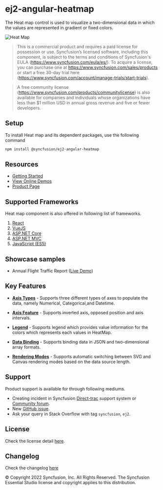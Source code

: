 # ej2-angular-heatmap

The Heat map control is used to visualize a two-dimensional data in which the values are represented in gradient or fixed colors.

![Heat Map](https://ej2.syncfusion.com/products/images/heatmap/readme.gif)

> This is a commercial product and requires a paid license for possession or use. Syncfusion’s licensed software, including this component, is subject to the terms and conditions of Syncfusion's EULA (https://www.syncfusion.com/eula/es/). To acquire a license, you can purchase one at https://www.syncfusion.com/sales/products or start a free 30-day trial here (https://www.syncfusion.com/account/manage-trials/start-trials).

> A free community license (https://www.syncfusion.com/products/communitylicense) is also available for companies and individuals whose organizations have less than $1 million USD in annual gross revenue and five or fewer developers.

## Setup

To install Heat map and its dependent packages, use the following command

```sh
npm install @syncfusion/ej2-angular-heatmap
```

## Resources

* [Getting Started](https://ej2.syncfusion.com/angular/documentation/heatmap/getting-started.html)
* [View Online Demos](https://ej2.syncfusion.com/angular/demos/?utm_source=npm&utm_campaign=heatmap#/material/heatmap/default)
* [Product Page](https://www.syncfusion.com/products/angular/heatmap)

## Supported Frameworks

Heat map component is also offered in following list of frameworks.

1. [React](https://github.com/syncfusion/ej2-react-ui-components/tree/master/components/heatmap?utm_source=npm&utm_campaign=heatmap)
2. [VueJS](https://github.com/syncfusion/ej2-vue-ui-components/tree/master/components/heatmap?utm_source=npm&utm_campaign=heatmap)
3. [ASP.NET Core](https://www.syncfusion.com/products/aspnetcore/heatmap)
4. [ASP.NET MVC](https://www.syncfusion.com/products/aspnetmvc/heatmap)
5. [JavaScript (ES5)](https://www.syncfusion.com/products/javascript/heatmap)


## Showcase samples

* Annual Flight Traffic Report ([Live Demo](https://ej2.syncfusion.com/angular/demos/?utm_source=npm&utm_campaign=heatmap#/material/heatmap/large-data))

## Key Features

* [**Axis Types**](https://ej2.syncfusion.com/angular/demos/?utm_source=npm&utm_campaign=heatmap#/material/heatmap/array-row.html)  - Supports three different types of axes to populate the data, namely Numerical, Categorical,and Datetime.

* [**Axis Feature**](https://ej2.syncfusion.com/angular/demos/?utm_source=npm&utm_campaign=heatmap#/material/heatmap/opposed.html)  - Supports inverted axis, opposed position and axis intervals.

* [**Legend**](https://ej2.syncfusion.com/angular/demos/?utm_source=npm&utm_campaign=heatmap#/material/heatmap/legend.html) - Supports legend which provides value information for the colors which represents each values in HeatMap.

* [**Data Binding**](https://ej2.syncfusion.com/angular/demos/?utm_source=npm&utm_campaign=heatmap#/material/heatmap/cell-json.html) - Supports binding data in JSON and two-dimensional array formats.

* [**Rendering Modes**](https://ej2.syncfusion.com/angular/demos/?utm_source=npm&utm_campaign=heatmap#/material/heatmap/render-mode.html) - Supports automatic switching between SVG and Canvas rendering modes based on the data source length.

## Support

Product support is available for through following mediums.

* Creating incident in Syncfusion [Direct-trac](https://www.syncfusion.com/support/directtrac/incidents?utm_source=npm&utm_campaign=heatmap) support system or [Community forum](https://www.syncfusion.com/forums/react-js2?utm_source=npm&utm_campaign=heatmap).
* New [GitHub issue](https://github.com/syncfusion/ej2-angular-ui-components/issues/new).
* Ask your query in Stack Overflow with tag `syncfusion`, `ej2`.

## License

Check the license detail [here](https://github.com/syncfusion/ej2/blob/master/license?utm_source=npm&utm_campaign=heatmap).

## Changelog

Check the changelog [here](https://github.com/syncfusion/ej2-angular-ui-components/blob/master/components/heatmap/CHANGELOG.md)

© Copyright 2022 Syncfusion, Inc. All Rights Reserved. The Syncfusion Essential Studio license and copyright applies to this distribution.